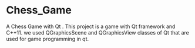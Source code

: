 # Chess_Game
A Chess Game with Qt .
This project is a game with Qt framework and C++11.
we used QGraphicsScene and QGraphicsView classes of Qt that are used for game programming in qt.


